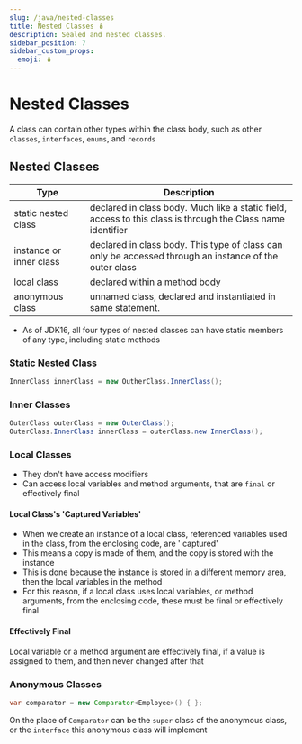 ```yaml
---
slug: /java/nested-classes
title: Nested Classes 🪆
description: Sealed and nested classes.
sidebar_position: 7
sidebar_custom_props:
  emoji: 🪆
---
```


# Nested Classes 

A class can contain other types within the class body, such as other `classes`, `interfaces`, `enums`, and `records`

## Nested Classes

| Type                    | Description                                                                                                 |
|-------------------------|-------------------------------------------------------------------------------------------------------------|
| static nested class     | declared in class body. Much like a static field, access to this class is through the Class name identifier |
| instance or inner class | declared in class body. This type of class can only be accessed through an instance of the outer class      |
| local class             | declared within a method body                                                                               |
| anonymous class         | unnamed class, declared and instantiated in same statement.                                                 |

* As of JDK16, all four types of nested classes can have static members of any type, including static methods

### Static Nested Class

```java
InnerClass innerClass = new OutherClass.InnerClass();
```

### Inner Classes

```java
OuterClass outerClass = new OuterClass();
OuterClass.InnerClass innerClass = outerClass.new InnerClass();
```

### Local Classes

* They don't have access modifiers
* Can access local variables and method arguments, that are `final` or effectively final

#### Local Class's 'Captured Variables'

* When we create an instance of a local class, referenced variables used in the class, from the enclosing code, are '
  captured'
* This means a copy is made of them, and the copy is stored with the instance
* This is done because the instance is stored in a different memory area, then the local variables in the method
* For this reason, if a local class uses local variables, or method arguments, from the enclosing code, these must be
  final or effectively final

#### Effectively Final

Local variable or a method argument are effectively final, if a value is assigned to them, and then never changed after
that

### Anonymous Classes

```java
var comparator = new Comparator<Employee>() { };
```

On the place of `Comparator` can be the `super` class of the anonymous class, or the `interface` this anonymous class
will implement
